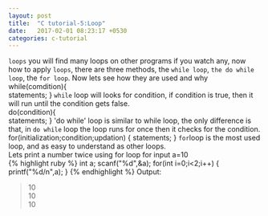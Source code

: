 ```yaml
---
layout: post
title:  "C tutorial-5:Loop"
date:   2017-02-01 08:23:17 +0530
categories: c-tutorial
---
```

`loops` you will find many loops on other programs if you watch any, now how to apply `loops`, there are three methods, the `while loop`, `the do while loop`, the `for loop`. Now lets see how they are used and why<br>
while(comdition){<br>
  statements;
}
`while` loop will looks for condition, if condition is true, then it will run until the condition gets false.<br>
do(condition){<br>
  statements;
}
'do while' loop is similar to while loop, the only difference is that, in `do while` loop the loop runs for once then it checks for the condition.<br>
for(initialization;condition;updation)
{
  statements;
}
`for`loop is the most used loop, and as easy to understand as other loops.<br>
Lets print a number twice using for loop
for input a=10<br>
{% highlight ruby %}
int a;
scanf("%d",&a);
for(int i=0;i<2;i++)
{
  printf("%d/n",a);
}
{% endhighlight %}
Output:
<blockquote>
10<br>
10<br>
10<br>
</blockquote>
